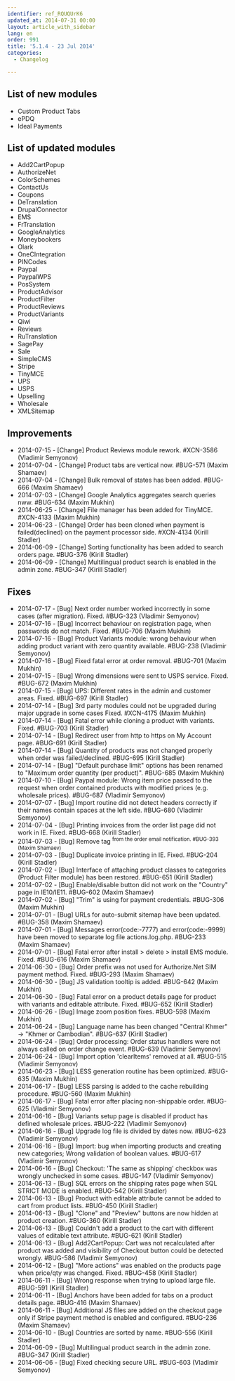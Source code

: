```yaml
---
identifier: ref_RQUQUrK6
updated_at: 2014-07-31 00:00
layout: article_with_sidebar
lang: en
order: 991
title: '5.1.4 - 23 Jul 2014'
categories:
  - Changelog

---
```



## List of new modules

*   Custom Product Tabs
*   ePDQ
*   Ideal Payments

## List of updated modules

*   Add2CartPopup
*   AuthorizeNet
*   ColorSchemes
*   ContactUs
*   Coupons
*   DeTranslation
*   DrupalConnector
*   EMS
*   FrTranslation
*   GoogleAnalytics
*   Moneybookers
*   Olark
*   OneCIntegration
*   PINCodes
*   Paypal
*   PaypalWPS
*   PosSystem
*   ProductAdvisor
*   ProductFilter
*   ProductReviews
*   ProductVariants
*   Qiwi
*   Reviews
*   RuTranslation
*   SagePay
*   Sale
*   SimpleCMS
*   Stripe
*   TinyMCE
*   UPS
*   USPS
*   Upselling
*   Wholesale
*   XMLSitemap

## Improvements

*   2014-07-15 - [Change] Product Reviews module rework. #XCN-3586 (Vladimir Semyonov)
*   2014-07-04 - [Change] Product tabs are vertical now. #BUG-571 (Maxim Shamaev)
*   2014-07-04 - [Change] Bulk removal of states has been added. #BUG-666 (Maxim Shamaev)
*   2014-07-03 - [Change] Google Analytics aggregates search queries nww. #BUG-634 (Maxim Mukhin)
*   2014-06-25 - [Change] File manager has been added for TinyMCE. #XCN-4133 (Maxim Mukhin)
*   2014-06-23 - [Change] Order has been cloned when payment is failed(declined) on the payment processor side. #XCN-4134 (Kirill Stadler)
*   2014-06-09 - [Change] Sorting functionality has been added to search orders page. #BUG-376 (Kirill Stadler)
*   2014-06-09 - [Change] Multilingual product search is enabled in the admin zone. #BUG-347 (Kirill Stadler)

## Fixes

*   2014-07-17 - [Bug] Next order number worked incorrectly in some cases (after migration). Fixed. #BUG-323 (Vladimir Semyonov)
*   2014-07-16 - [Bug] Incorrect behaviour on registration page, when passwords do not match. Fixed. #BUG-706 (Maxim Mukhin)
*   2014-07-16 - [Bug] Product Variants module: wrong behaviour when adding product variant with zero quantity available. #BUG-238 (Vladimir Semyonov)
*   2014-07-16 - [Bug] Fixed fatal error at order removal. #BUG-701 (Maxim Mukhin)
*   2014-07-15 - [Bug] Wrong dimensions were sent to USPS service. Fixed. #BUG-672 (Maxim Mukhin)
*   2014-07-15 - [Bug] UPS: Different rates in the admin and customer areas. Fixed. #BUG-697 (Kirill Stadler)
*   2014-07-14 - [Bug] 3rd party modules could not be upgraded during major upgrade in some cases Fixed. #XCN-4175 (Maxim Mukhin)
*   2014-07-14 - [Bug] Fatal error while cloning a product with variants. Fixed. #BUG-703 (Kirill Stadler)
*   2014-07-14 - [Bug] Redirect user from http to https on My Account page. #BUG-691 (Kirill Stadler)
*   2014-07-14 - [Bug] Quantity of products was not changed properly when order was failed/declined. #BUG-695 (Kirill Stadler)
*   2014-07-14 - [Bug] "Default purchase limit" options has been renamed to "Maximum order quantity (per product)". #BUG-685 (Maxim Mukhin)
*   2014-07-10 - [Bug] Paypal module: Wrong item price passed to the request when order contained products with modified prices (e.g. wholesale prices). #BUG-687 (Vladimir Semyonov)
*   2014-07-07 - [Bug] Import routine did not detect headers correctly if their names contain spaces at the left side. #BUG-680 (Vladimir Semyonov)
*   2014-07-04 - [Bug] Printing invoices from the order list page did not work in IE. Fixed. #BUG-668 (Kirill Stadler)
*   2014-07-03 - [Bug] Remove tag <sup> from the order email notification. #BUG-393 (Maxim Shamaev)
*   2014-07-03 - [Bug] Duplicate invoice printing in IE. Fixed. #BUG-204 (Kirill Stadler)
*   2014-07-02 - [Bug] Interface of attaching product classes to categories (Product Filter module) has been restored. #BUG-651 (Kirill Stadler)
*   2014-07-02 - [Bug] Enable/disable button did not work on the "Country" page in IE10/IE11\. #BUG-602 (Maxim Shamaev)
*   2014-07-02 - [Bug] "Trim" is using for payment credentials. #BUG-306 (Maxim Mukhin)
*   2014-07-01 - [Bug] URLs for auto-submit sitemap have been updated. #BUG-358 (Maxim Shamaev)
*   2014-07-01 - [Bug] Messages error(code:-7777) and error(code:-9999) have been moved to separate log file actions.log.php. #BUG-233 (Maxim Shamaev)
*   2014-07-01 - [Bug] Fatal error after install > delete > install EMS module. Fixed. #BUG-616 (Maxim Shamaev)
*   2014-06-30 - [Bug] Order prefix was not used for Authorize.Net SIM payment method. Fixed. #BUG-293 (Maxim Shamaev)
*   2014-06-30 - [Bug] JS validation tooltip is added. #BUG-642 (Maxim Mukhin)
*   2014-06-30 - [Bug] Fatal error on a product details page for product with variants and editable attribute. Fixed. #BUG-652 (Kirill Stadler)
*   2014-06-26 - [Bug] Image zoom position fixes. #BUG-598 (Maxim Mukhin)
*   2014-06-24 - [Bug] Language name has been changed "Central Khmer" -> "Khmer or Cambodian". #BUG-637 (Kirill Stadler)
*   2014-06-24 - [Bug] Order processing: Order status handlers were not always called on order change event. #BUG-639 (Vladimir Semyonov)
*   2014-06-24 - [Bug] Import option 'clearItems' removed at all. #BUG-515 (Vladimir Semyonov)
*   2014-06-23 - [Bug] LESS generation routine has been optimized. #BUG-635 (Maxim Mukhin)
*   2014-06-17 - [Bug] LESS parsing is added to the cache rebuilding procedure. #BUG-560 (Maxim Mukhin)
*   2014-06-17 - [Bug] Fatal error after placing non-shippable order. #BUG-625 (Vladimir Semyonov)
*   2014-06-16 - [Bug] Variants setup page is disabled if product has defined wholesale prices. #BUG-222 (Vladimir Semyonov)
*   2014-06-16 - [Bug] Upgrade log file is divided by dates now. #BUG-623 (Vladimir Semyonov)
*   2014-06-16 - [Bug] Import: bug when importing products and creating new categories; Wrong validation of boolean values. #BUG-617 (Vladimir Semyonov)
*   2014-06-16 - [Bug] Checkout: 'The same as shipping' checkbox was wrongly unchecked in some cases. #BUG-147 (Vladimir Semyonov)
*   2014-06-13 - [Bug] SQL errors on the shipping rates page when SQL STRICT MODE is enabled. #BUG-542 (Kirill Stadler)
*   2014-06-13 - [Bug] Product with editable attribute cannot be added to cart from product lists. #BUG-450 (Kirill Stadler)
*   2014-06-13 - [Bug] "Clone" and "Preview" buttons are now hidden at product creation. #BUG-360 (Kirill Stadler)
*   2014-06-13 - [Bug] Couldn't add a product to the cart with different values of editable text attribute. #BUG-621 (Kirill Stadler)
*   2014-06-13 - [Bug] Add2CartPopup: Cart was not recalculated after product was added and visibility of Checkout button could be detected wrongly. #BUG-586 (Vladimir Semyonov)
*   2014-06-12 - [Bug] "More actions" was enabled on the products page when price/qty was changed. Fixed. #BUG-458 (Kirill Stadler)
*   2014-06-11 - [Bug] Wrong response when trying to upload large file. #BUG-591 (Kirill Stadler)
*   2014-06-11 - [Bug] Anchors have been added for tabs on a product details page. #BUG-416 (Maxim Shamaev)
*   2014-06-11 - [Bug] Additional JS files are added on the checkout page only if Stripe payment method is enabled and configured. #BUG-236 (Maxim Shamaev)
*   2014-06-10 - [Bug] Countries are sorted by name. #BUG-556 (Kirill Stadler)
*   2014-06-09 - [Bug] Multilingual product search in the admin zone. #BUG-347 (Kirill Stadler)
*   2014-06-06 - [Bug] Fixed checking secure URL. #BUG-603 (Vladimir Semyonov)
